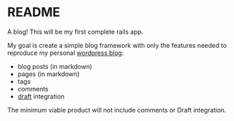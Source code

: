 # README
A blog! This will be my first complete rails app.

My goal is create a simple blog framework with only the features needed 
to reproduce my personal [wordpress blog](http://www.jthompson.ca):

- blog posts (in markdown)
- pages (in markdown)
- tags
- comments
- [draft](http://www.draftin.com) integration

The minimum viable product will not include comments or Draft integration.
